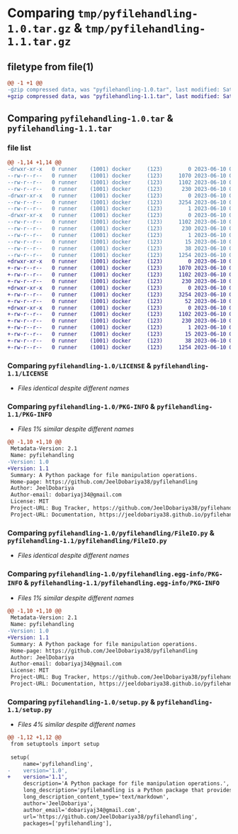 # Comparing `tmp/pyfilehandling-1.0.tar.gz` & `tmp/pyfilehandling-1.1.tar.gz`

## filetype from file(1)

```diff
@@ -1 +1 @@
-gzip compressed data, was "pyfilehandling-1.0.tar", last modified: Sat Jun 10 06:19:13 2023, max compression
+gzip compressed data, was "pyfilehandling-1.1.tar", last modified: Sat Jun 10 09:55:45 2023, max compression
```

## Comparing `pyfilehandling-1.0.tar` & `pyfilehandling-1.1.tar`

### file list

```diff
@@ -1,14 +1,14 @@
-drwxr-xr-x   0 runner    (1001) docker     (123)        0 2023-06-10 06:19:13.765364 pyfilehandling-1.0/
--rw-r--r--   0 runner    (1001) docker     (123)     1070 2023-06-10 06:19:02.000000 pyfilehandling-1.0/LICENSE
--rw-r--r--   0 runner    (1001) docker     (123)     1102 2023-06-10 06:19:13.765364 pyfilehandling-1.0/PKG-INFO
--rw-r--r--   0 runner    (1001) docker     (123)      230 2023-06-10 06:19:02.000000 pyfilehandling-1.0/README.md
-drwxr-xr-x   0 runner    (1001) docker     (123)        0 2023-06-10 06:19:13.765364 pyfilehandling-1.0/pyfilehandling/
--rw-r--r--   0 runner    (1001) docker     (123)     3254 2023-06-10 06:19:02.000000 pyfilehandling-1.0/pyfilehandling/FileIO.py
--rw-r--r--   0 runner    (1001) docker     (123)        1 2023-06-10 06:19:02.000000 pyfilehandling-1.0/pyfilehandling/__init__.py
-drwxr-xr-x   0 runner    (1001) docker     (123)        0 2023-06-10 06:19:13.765364 pyfilehandling-1.0/pyfilehandling.egg-info/
--rw-r--r--   0 runner    (1001) docker     (123)     1102 2023-06-10 06:19:13.000000 pyfilehandling-1.0/pyfilehandling.egg-info/PKG-INFO
--rw-r--r--   0 runner    (1001) docker     (123)      230 2023-06-10 06:19:13.000000 pyfilehandling-1.0/pyfilehandling.egg-info/SOURCES.txt
--rw-r--r--   0 runner    (1001) docker     (123)        1 2023-06-10 06:19:13.000000 pyfilehandling-1.0/pyfilehandling.egg-info/dependency_links.txt
--rw-r--r--   0 runner    (1001) docker     (123)       15 2023-06-10 06:19:13.000000 pyfilehandling-1.0/pyfilehandling.egg-info/top_level.txt
--rw-r--r--   0 runner    (1001) docker     (123)       38 2023-06-10 06:19:13.769364 pyfilehandling-1.0/setup.cfg
--rw-r--r--   0 runner    (1001) docker     (123)     1254 2023-06-10 06:19:02.000000 pyfilehandling-1.0/setup.py
+drwxr-xr-x   0 runner    (1001) docker     (123)        0 2023-06-10 09:55:45.404965 pyfilehandling-1.1/
+-rw-r--r--   0 runner    (1001) docker     (123)     1070 2023-06-10 09:55:34.000000 pyfilehandling-1.1/LICENSE
+-rw-r--r--   0 runner    (1001) docker     (123)     1102 2023-06-10 09:55:45.404965 pyfilehandling-1.1/PKG-INFO
+-rw-r--r--   0 runner    (1001) docker     (123)      230 2023-06-10 09:55:34.000000 pyfilehandling-1.1/README.md
+drwxr-xr-x   0 runner    (1001) docker     (123)        0 2023-06-10 09:55:45.404965 pyfilehandling-1.1/pyfilehandling/
+-rw-r--r--   0 runner    (1001) docker     (123)     3254 2023-06-10 09:55:34.000000 pyfilehandling-1.1/pyfilehandling/FileIO.py
+-rw-r--r--   0 runner    (1001) docker     (123)       52 2023-06-10 09:55:34.000000 pyfilehandling-1.1/pyfilehandling/__init__.py
+drwxr-xr-x   0 runner    (1001) docker     (123)        0 2023-06-10 09:55:45.404965 pyfilehandling-1.1/pyfilehandling.egg-info/
+-rw-r--r--   0 runner    (1001) docker     (123)     1102 2023-06-10 09:55:45.000000 pyfilehandling-1.1/pyfilehandling.egg-info/PKG-INFO
+-rw-r--r--   0 runner    (1001) docker     (123)      230 2023-06-10 09:55:45.000000 pyfilehandling-1.1/pyfilehandling.egg-info/SOURCES.txt
+-rw-r--r--   0 runner    (1001) docker     (123)        1 2023-06-10 09:55:45.000000 pyfilehandling-1.1/pyfilehandling.egg-info/dependency_links.txt
+-rw-r--r--   0 runner    (1001) docker     (123)       15 2023-06-10 09:55:45.000000 pyfilehandling-1.1/pyfilehandling.egg-info/top_level.txt
+-rw-r--r--   0 runner    (1001) docker     (123)       38 2023-06-10 09:55:45.404965 pyfilehandling-1.1/setup.cfg
+-rw-r--r--   0 runner    (1001) docker     (123)     1254 2023-06-10 09:55:34.000000 pyfilehandling-1.1/setup.py
```

### Comparing `pyfilehandling-1.0/LICENSE` & `pyfilehandling-1.1/LICENSE`

 * *Files identical despite different names*

### Comparing `pyfilehandling-1.0/PKG-INFO` & `pyfilehandling-1.1/PKG-INFO`

 * *Files 1% similar despite different names*

```diff
@@ -1,10 +1,10 @@
 Metadata-Version: 2.1
 Name: pyfilehandling
-Version: 1.0
+Version: 1.1
 Summary: A Python package for file manipulation operations.
 Home-page: https://github.com/JeelDobariya38/pyfilehandling
 Author: JeelDobariya
 Author-email: dobariyaj34@gmail.com
 License: MIT
 Project-URL: Bug Tracker, https://github.com/JeelDobariya38/pyfilehandling/issues
 Project-URL: Documentation, https://jeeldobariya38.github.io/pyfilehandling/
```

### Comparing `pyfilehandling-1.0/pyfilehandling/FileIO.py` & `pyfilehandling-1.1/pyfilehandling/FileIO.py`

 * *Files identical despite different names*

### Comparing `pyfilehandling-1.0/pyfilehandling.egg-info/PKG-INFO` & `pyfilehandling-1.1/pyfilehandling.egg-info/PKG-INFO`

 * *Files 1% similar despite different names*

```diff
@@ -1,10 +1,10 @@
 Metadata-Version: 2.1
 Name: pyfilehandling
-Version: 1.0
+Version: 1.1
 Summary: A Python package for file manipulation operations.
 Home-page: https://github.com/JeelDobariya38/pyfilehandling
 Author: JeelDobariya
 Author-email: dobariyaj34@gmail.com
 License: MIT
 Project-URL: Bug Tracker, https://github.com/JeelDobariya38/pyfilehandling/issues
 Project-URL: Documentation, https://jeeldobariya38.github.io/pyfilehandling/
```

### Comparing `pyfilehandling-1.0/setup.py` & `pyfilehandling-1.1/setup.py`

 * *Files 4% similar despite different names*

```diff
@@ -1,12 +1,12 @@
 from setuptools import setup
 
 setup(
     name='pyfilehandling',
-    version='1.0',
+    version='1.1',
     description='A Python package for file manipulation operations.',
     long_description='pyfilehandling is a Python package that provides functions and classes for handling file operations, including creating files and directories, reading and writing data, and more.',
     long_description_content_type='text/markdown',
     author='JeelDobariya',
     author_email='dobariyaj34@gmail.com',
     url='https://github.com/JeelDobariya38/pyfilehandling',
     packages=['pyfilehandling'],
```

